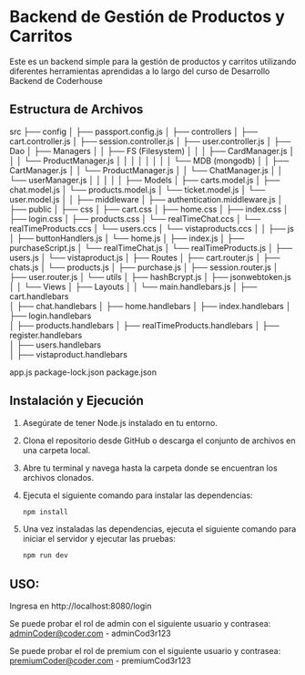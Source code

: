 # Backend de Gestión de Productos y Carritos

Este es un backend simple para la gestión de productos y carritos utilizando diferentes herramientas aprendidas a lo largo del curso de Desarrollo Backend de Coderhouse

## Estructura de Archivos

src
├── config
│   ├── passport.config.js
│
├── controllers
│   ├── cart.controller.js
│   ├── session.controller.js
│   ├── user.controller.js
│
├── Dao
│   ├── Managers
│   │   ├── FS (Filesystem)
│   │   │   ├── CardManager.js
│   │   │   └── ProductManager.js
│   │   │
│   │   │
│   │   └── MDB (mongodb)
│   │       ├── CartManager.js
│   │       └── ProductManager.js
│   │       └── ChatManager.js
│   │       └── userManager.js
│   │
│   │
│   ├── Models
│       ├── carts.model.js
│       ├── chat.model.js
│       └── products.model.js
│       └── ticket.model.js
│       └── user.model.js
│
│
├── middleware
│   ├── authentication.middleware.js
│
├── public
│       ├── css
│         ├── cart.css
│         ├── home.css
│         ├── index.css
│         ├── login.css
│         ├── products.css
│         └── realTimeChat.ccs
│         └── realTimeProducts.ccs
│         └── users.ccs
│         └── vistaproducts.ccs
│
│       ├── js
│         ├── buttonHandlers.js
│         └── home.js
│         ├── index.js
│         ├── purchaseScript.js
│         └── realTimeChat.js
│         └── realTimeProducts.js
│         ├── users.js
│         └── vistaproduct.js
│
├── Routes
│   ├── cart.router.js
│   ├── chats.js
│   └── products.js
│   ├── purchase.js
│   ├── session.router.js
│   ├── user.router.js
│
└── utils
│   ├── hashBcrypt.js
│   ├── jsonwebtoken.js
│
│
└── Views
│   ├── Layouts
│   │    └── main.handlebars.js
│   ├── cart.handlebars     
│   ├── chat.handlebars 
│   ├── home.handlebars
│   ├── index.handlebars
│   ├── login.handlebars    
│   ├── products.handlebars 
│   ├── realTimeProducts.handlebars
│   ├── register.handlebars    
│   ├── users.handlebars   
│   ├── vistaproduct.handlebars 

app.js
package-lock.json
package.json


## Instalación y Ejecución

1. Asegúrate de tener Node.js instalado en tu entorno.

2. Clona el repositorio desde GitHub o descarga el conjunto de archivos en una carpeta local.

3. Abre tu terminal y navega hasta la carpeta donde se encuentran los archivos clonados.

4. Ejecuta el siguiente comando para instalar las dependencias:
    ```bash
    npm install
    ```
5. Una vez instaladas las dependencias, ejecuta el siguiente comando para iniciar el servidor y ejecutar las pruebas:
    ```bash
    npm run dev
    ```

## USO: 
Ingresa en http://localhost:8080/login 

Se puede probar el rol de admin con el siguiente usuario y contrasea: adminCoder@coder.com - adminCod3r123

Se puede probar el rol de premium con el siguiente usuario y contrasea: premiumCoder@coder.com - premiumCod3r123